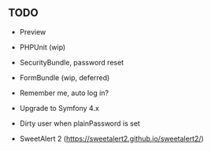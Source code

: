 ## TODO ##
- Preview
- PHPUnit (wip)

- SecurityBundle, password reset
- FormBundle (wip, deferred)

- Remember me, auto log in?

- Upgrade to Symfony 4.x

- Dirty user when plainPassword is set

- SweetAlert 2 (https://sweetalert2.github.io/sweetalert2/)